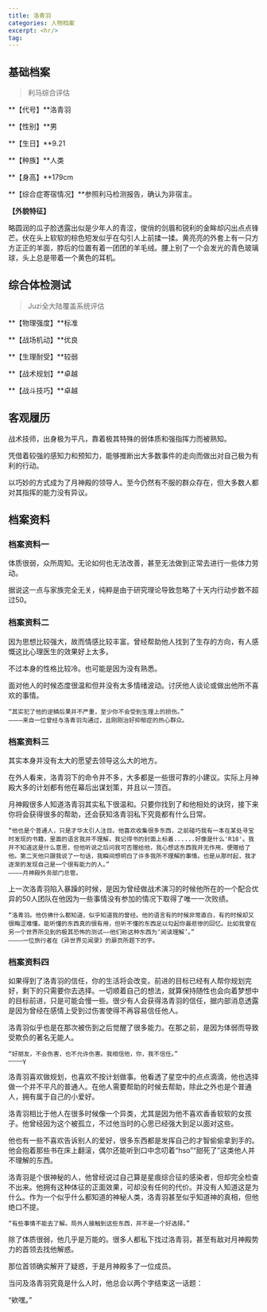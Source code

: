 ```yaml
---
title: 洛青羽
categories: 人物档案
excerpt: <hr/>
tag:
---
```


## 基础档案

> 利马综合评估

**【代号】**洛青羽

**【性别】**男

**【生日】**9.21

**【种族】**人类

**【身高】**179cm

**【综合症寄宿情况】**参照利马检测报告，确认为非宿主。

**【外貌特征】**

略圆润的瓜子脸透露出似是少年人的青涩，俊俏的剑眉和锐利的金眸却闪出点点锋芒。伏在头上软软的棕色短发似乎在勾引人上前揉一揉。黄亮亮的外套上有一只方方正正的羊面，脖后的位置有着一团团的羊毛绒。腰上别了一个会发光的青色玻璃球，头上总是带着一个黄色的耳机。

## 综合体检测试

> Juzi全大陆覆盖系统评估

**【物理强度】**标准

**【战场机动】**优良

**【生理耐受】**较弱

**【战术规划】**卓越

**【战斗技巧】**卓越

## 客观履历

战术技师，出身极为平凡，靠着极其特殊的弱体质和强指挥力而被熟知。

凭借着较强的感知力和预知力，能够推断出大多数事件的走向而做出对自己极为有利的行动。

以巧妙的方式成为了月神殿的领导人。至今仍然有不服的群众存在，但大多数人都对其指挥的能力没有异议。

## 档案资料

### 档案资料一

体质很弱，众所周知。无论如何也无法改善，甚至无法做到正常去进行一些体力劳动。

据说这一点与家族完全无关，纯粹是由于研究理论导致忽略了十天内行动步数不超过50。

### 档案资料二

因为思想比较强大，故而情感比较丰富。曾经帮助他人找到了生存的方向，有人感慨这比心理医生的效果好上太多。

不过本身的性格比较冷。也可能是因为没有熟悉。

面对他人的时候态度很温和但并没有太多情绪波动。讨厌他人谈论或做出他所不喜欢的事情。

```
“其实犯了他的逆鳞后果并不严重，至少你不会受到生理上的损伤。”
————来自一位曾经与洛青羽沟通过，且刚刚治好抑郁症的热心群众。
```

### 档案资料三

其实本身并没有太大的愿望去领导这么大的地方。

在外人看来，洛青羽下的命令并不多，大多都是一些很可靠的小建议。实际上月神殿大多的计划都有他在幕后出谋划策，并且以一顶百。

月神殿很多人知道洛青羽其实私下很温和。只要你找到了和他相处的诀窍，接下来你将会获得很多的帮助，还会获知洛青羽私下究竟都有什么日常。

```
“他也是个普通人，只是才华太引人注目。他喜欢收集很多东西，之前碰巧我有一本在某处寻宝时发现的书籍，里面的语言我并不理解，我记得书的封面上标着......好像是什么'R18'。我并不知道这是什么意思，但他听说之后问我可否赠给他，我心想这东西我并无作用，便赠给了他。第二天他只跟我说了一句话，我瞬间想明白了许多我所不理解的事情。也是从那时起，我才逐渐的发现自己是一个很有能力的人。”
————月神殿外务部门总管。
```

上一次洛青羽陷入暴躁的时候，是因为曾经做战术演习的时候他所在的一个配合优异的50人团队在他因为一些事情没有参加的情况下取得了唯一一次败绩。

```
“洛青羽。他仿佛什么都知道，似乎知道我的曾经。他的语言有的时候非常直白，有的时候却又很晦涩难懂。能听懂的东西真的很有用，但听不懂的东西足以勾起你最悲惨的回忆。比如我曾在另一个世界所见到的极其恐怖的测试——他们称这种东西为‘阅读理解’。”
————一位旅行者在《异世界见闻录》的扉页所题下的字。
```

### 档案资料四

如果得到了洛青羽的信任，你的生活将会改变。前进的目标已经有人帮你规划完好，剩下的只需要你去选择。一切顺着自己的想法，就算保持随性也会向着梦想中的目标前进，只是可能会慢一些。很少有人会获得洛青羽的信任，据内部消息透露是因为曾经在感情上受到过伤害使得不再容易信任他人。

洛青羽似乎也是在那次被伤到之后觉醒了很多能力。在那之前，是因为体弱而导致受欺负的著名无能人。

```
“好朋友，不会伤害，也不允许伤害。我相信他，你，我不信任。”
————γ
```

洛青羽喜欢做规划，也喜欢不按计划做事。他看透了星空中的点点滴滴，他也选择做一个并不平凡的普通人。在他人需要帮助的时候去帮助，除此之外也是个普通人，拥有属于自己的小爱好。

洛青羽相比于他人在很多时候像一个异类，尤其是因为他不喜欢香香软软的女孩子。他曾经因为这个被孤立，不过他当时的心思已经强大到足以面对这些。

他也有一些不喜欢告诉别人的爱好，很多东西都是发挥自己的才智偷偷拿到手的。他会抱着那些书在床上翻滚，偶尔还能听到口中念叨着“hso”“甜死了”这类他人并不理解的东西。

洛青羽是个很神秘的人，他曾经说过自己算是星痕综合征的感染者，但却完全检查不出来。他拥有这种体征的正面效果，可却没有任何的代价。并没有人知道这是为什么。作为一个似乎什么都知道的神秘人类，洛青羽甚至似乎知道神的真相，但他绝口不提。

```
“有些事情不能去了解。局外人接触到这些东西，并不是一个好选择。”
```

除了体质很弱，他几乎是万能的。很多人都私下找过洛青羽，甚至有敌对月神殿势力的首领去找他解惑。

那位首领确实解开了疑惑，于是月神殿多了一位成员。

当问及洛青羽究竟是什么人时，他总会以两个字结束这一话题：

“欸嘿。”

